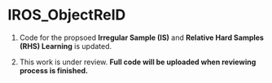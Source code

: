 # IROS_ObjectReID

1. Code for the propsoed **Irregular Sample (IS)** and **Relative Hard Samples (RHS) Learning** is updated. 

2. This work is under review. **Full code will be uploaded when reviewing process is finished.**
